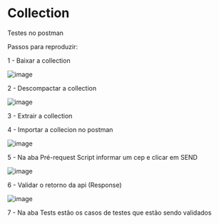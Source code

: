 # Collection
Testes no postman

Passos para reproduzir:

1 - Baixar a collection

![image](https://user-images.githubusercontent.com/129014180/227843616-545a9adb-33c2-4b1f-8959-b1dfee2e480c.png)

2 - Descompactar a collection

![image](https://user-images.githubusercontent.com/129014180/227843805-8f955e7c-b70c-4f36-87e2-9082e1afe4b0.png)

3 - Extrair a collection

4 - Importar a collecion no postman

![image](https://user-images.githubusercontent.com/129014180/227844099-2b39f972-025c-4244-8557-6efe12ba4692.png)

5 - Na aba Pré-request Script informar um cep e clicar em SEND

![image](https://user-images.githubusercontent.com/129014180/227844265-f6818339-198b-4961-8400-6e0b7fdab81d.png)

6 - Validar o retorno da api (Response)

![image](https://user-images.githubusercontent.com/129014180/227844375-81fb865d-ca76-4813-b118-88dfee6a1f6f.png)

7 - Na aba Tests estão os casos de testes que estão sendo validados

